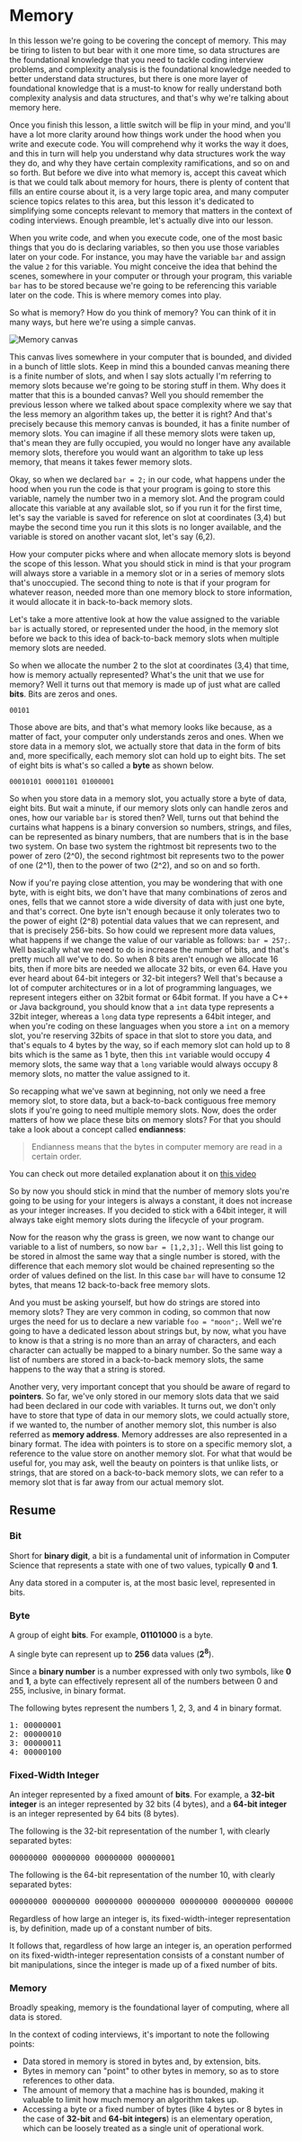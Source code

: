 # Memory

In this lesson we're going to be covering the concept of memory. This may be tiring to listen to but bear with it one more time, so data structures are the foundational knowledge that you need to tackle coding interview problems, and complexity analysis is the foundational knowledge needed to better understand data structures, but there is one more layer of foundational knowledge that is a must-to know for really understand both complexity analysis and data structures, and that's why we're talking about memory here.

Once you finish this lesson, a little switch will be flip in your mind, and you'll have a lot more clarity around how things work under the hood when you write and execute code. You will comprehend why it works the way it does, and this in turn will help you understand why data structures work the way they do, and why they have certain complexity ramifications, and so on and so forth. But before we dive into what memory is, accept this caveat which is that we could talk about memory for hours, there is plenty of content that fills an entire course about it, is a very large topic area, and many computer science topics relates to this area, but this lesson it's dedicated to simplifying some concepts relevant to memory that matters in the context of coding interviews. Enough preamble, let's actually dive into our lesson.

When you write code, and when you execute code, one of the most basic things that you do is declaring variables, so then you use those variables later on your code. For instance, you may have the variable `bar` and assign the value `2` for this variable. You might conceive the idea that behind the scenes, somewhere in your computer or through your program, this variable `bar` has to be stored because we're going to be referencing this variable later on the code. This is where memory comes into play.

So what is memory? How do you think of memory? You can think of it in many ways, but here we're using a simple canvas.

![Memory canvas](./assets/memory-slots.png)

This canvas lives somewhere in your computer that is bounded, and divided in a bunch of little slots. Keep in mind this a bounded canvas meaning there is a finite number of slots, and when I say slots actually I'm referring to memory slots because we're going to be storing stuff in them. Why does it matter that this is a bounded canvas? Well you should remember the previous lesson where we talked about space complexity where we say that the less memory an algorithm takes up, the better it is right? And that's precisely because this memory canvas is bounded, it has a finite number of memory slots. You can imagine if all these memory slots were taken up, that's mean they are fully occupied, you would no longer have any available memory slots, therefore you would want an algorithm to take up less memory, that means it takes fewer memory slots.

Okay, so when we declared `bar = 2;` in our code, what happens under the hood when you run the code is that your program is going to store this variable, namely the number two in a memory slot. And the program could allocate this variable at any available slot, so if you run it for the first time, let's say the variable is saved for reference on slot at coordinates (3,4) but maybe the second time you run it this slots is no longer available, and the variable is stored on another vacant slot, let's say (6,2).

How your computer picks where and when allocate memory slots is beyond the scope of this lesson. What you should stick in mind is that your program will always store a variable in a memory slot or in a series of memory slots that's unoccupied. The second thing to note is that if your program for whatever reason, needed more than one memory block to store information, it would allocate it in back-to-back memory slots.

Let's take a more attentive look at how the value assigned to the variable `bar` is actually stored, or represented under the hood, in the memory slot before we back to this idea of back-to-back memory slots when multiple memory slots are needed.

So when we allocate the number 2 to the slot at coordinates (3,4) that time, how is memory actually represented? What's the unit that we use for memory? Well it turns out that memory is made up of just what are called **bits**. Bits are zeros and ones.

```
00101
```

Those above are bits, and that's what memory looks like because, as a matter of fact, your computer only understands zeros and ones. When we store data in a memory slot, we actually store that data in the form of bits and, more specifically, each memory slot can hold up to eight bits. The set of eight bits is what's so called a **byte** as shown below.

```
00010101 00001101 01000001
```

So when you store data in a memory slot, you actually store a byte of data, eight bits. But wait a minute, if our memory slots only can handle zeros and ones, how our variable `bar` is stored then? Well, turns out that behind the curtains what happens is a binary conversion so numbers, strings, and files, can be represented as binary numbers, that are numbers that is in the base two system. On base two system the rightmost bit represents two to the power of zero (2^0), the second rightmost bit represents two to the power of one (2^1), then to the power of two (2^2), and so on and so forth.

Now if you're paying close attention, you may be wondering that with one byte, with is eight bits, we don't have that many combinations of zeros and ones, fells that we cannot store a wide diversity of data with just one byte, and that's correct. One byte isn't enough because it only tolerates two to the power of eight (2^8) potential data values that we can represent, and that is precisely 256-bits. So how could we represent more data values, what happens if we change the value of our variable as follows: `bar = 257;`. Well basically what we need to do is increase the number of bits, and that's pretty much all we've to do. So when 8 bits aren't enough we allocate 16 bits, then if more bits are needed we allocate 32 bits, or even 64. Have you ever heard about 64-bit integers or 32-bit integers? Well that's because a lot of computer architectures or in a lot of programming languages, we represent integers either on 32bit format or 64bit format. If you have a C++ or Java background, you should know that a `int` data type represents a 32bit integer, whereas a `long` data type represents a 64bit integer, and when you're coding on these languages when you store a `int` on a memory slot, you're reserving 32bits of space in that slot to store you data, and that's equals to 4 bytes by the way, so if each memory slot can hold up to 8 bits which is the same as 1 byte, then this `int` variable would occupy 4 memory slots, the same way that a `long` variable would always occupy 8 memory slots, no matter the value assigned to it.

So recapping what we've sawn at beginning, not only we need a free memory slot, to store data, but a back-to-back contiguous free memory slots if you're going to need multiple memory slots. Now, does the order matters of how we place these bits on memory slots? For that you should take a look about a concept called **endianness**:

> Endianness means that the bytes in computer memory are read in a certain order. 

You can check out more detailed explanation about it on [this video](https://www.youtube.com/watch?v=NcaiHcBvDR4)

So by now you should stick in mind that the number of memory slots you're going to be using for your integers is always a constant, it does not increase as your integer increases. If you decided to stick with a 64bit integer, it will always take eight memory slots during the lifecycle of your program.

Now for the reason why the grass is green, we now want to change our variable to a list of numbers, so now `bar = [1,2,3];`. Well this list going to be stored in almost the same way that a single number is stored, with the difference that each memory slot would be chained representing so the order of values defined on the list. In this case `bar` will have to consume 12 bytes, that means 12 back-to-back free memory slots.

And you must be asking yourself, but how do strings are stored into memory slots? They are very common in coding, so common that now urges the need for us to declare a new variable `foo = "moon";`. Well we're going to have a dedicated lesson about strings but, by now, what you have to know is that a string is no more than an array of characters, and each character can actually be mapped to a binary number. So the same way a list of numbers are stored in a back-to-back memory slots, the same happens to the way that a string is stored.

Another very, very important concept that you should be aware of regard to **pointers**. So far, we've only stored in our memory slots data that we said had been declared in our code with variables. It turns out, we don't only have to store that type of data in our memory slots, we could actually store, if we wanted to, the number of another memory slot, this number is also referred as **memory address**. Memory addresses are also represented in a binary format. The idea with pointers is to store on a specific memory slot, a reference to the value store on another memory slot. For what that would be useful for, you may ask, well the beauty on pointers is that unlike lists, or strings, that are stored on a back-to-back memory slots, we can refer to a memory slot that is far away from our actual memory slot.

## Resume 

### Bit

<p>Short for <b>binary digit</b>, a bit is a fundamental unit of information in Computer Science that represents a
    state with one of two values, typically <b>0</b> and <b>1</b>.</p>
<p>Any data stored in a computer is, at the most basic level, represented in bits.</p>

### Byte

<p>A group of eight <b>bits</b>. For example, <b>01101000</b> is a byte.</p>
<p>
  A single byte can represent up to <b>256</b> data values (<b>2<sup>8</sup></b>).
</p>
<p>
  Since a <b>binary number</b> is a number expressed with only two symbols, like
  <b>0</b> and <b>1</b>, a byte can effectively represent all of the numbers
  between 0 and 255, inclusive, in binary format.
</p>
<p>
  The following bytes represent the numbers 1, 2, 3, and 4 in binary format.
</p>
<pre>1: 00000001
2: 00000010
3: 00000011
4: 00000100
</pre>

### Fixed-Width Integer

<p>
  An integer represented by a fixed amount of <b>bits</b>. For example, a
  <b>32-bit integer</b> is an integer represented by 32 bits (4 bytes), and a
  <b>64-bit integer</b> is an integer represented by 64 bits (8 bytes).
</p>
<p>
  The following is the 32-bit representation of the number 1, with clearly
  separated bytes:
</p>
<pre>00000000 00000000 00000000 00000001
</pre>
<p>
  The following is the 64-bit representation of the number 10, with clearly
  separated bytes:
</p>
<pre>00000000 00000000 00000000 00000000 00000000 00000000 00000000 00001010
</pre>
<p>
  Regardless of how large an integer is, its fixed-width-integer representation
  is, by definition, made up of a constant number of bits.
</p>
<p>
  It follows that, regardless of how large an integer is, an operation performed
  on its fixed-width-integer representation consists of a constant number of bit
  manipulations, since the integer is made up of a fixed number of bits.
</p>

### Memory

<p>
  Broadly speaking, memory is the foundational layer of computing, where all
  data is stored.
</p>
<p>
  In the context of coding interviews, it's important to note the following
  points:
</p>
<ul>
  <li>Data stored in memory is stored in bytes and, by extension, bits.</li>
  <li>
    Bytes in memory can "point" to other bytes in memory, so as to store
    references to other data.
  </li>
  <li>
    The amount of memory that a machine has is bounded, making it valuable to
    limit how much memory an algorithm takes up.
  </li>
  <li>
    Accessing a byte or a fixed number of bytes (like 4 bytes or 8 bytes in the
    case of <b>32-bit</b> and <b>64-bit integers</b>) is an elementary
    operation, which can be loosely treated as a single unit of operational
    work.
  </li>